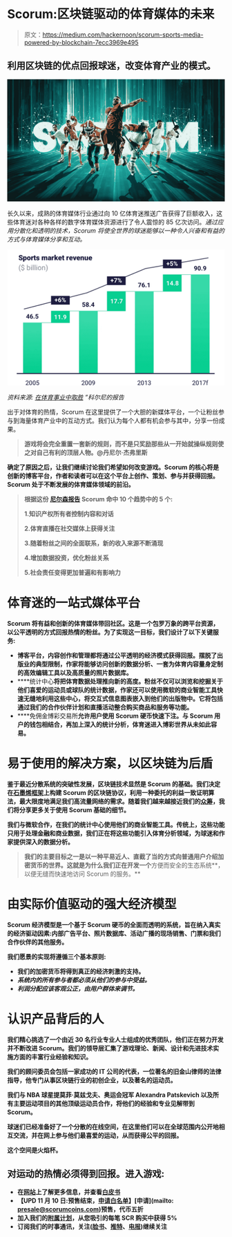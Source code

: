 # Scorum:区块链驱动的体育媒体的未来

> 原文：<https://medium.com/hackernoon/scorum-sports-media-powered-by-blockchain-7ecc3969e495>

## 利用区块链的优点回报球迷，改变体育产业的模式。

![](img/9342be6f3dbb30979acd1ecd9540cfa2.png)

长久以来，成熟的体育媒体行业通过向 10 亿体育迷推送广告获得了巨额收入，这些体育迷对各种各样的数字体育媒体资源进行了令人震惊的 85 亿次访问。*通过应用分散化和透明的技术，Scorum 将使全世界的球迷能够以一种令人兴奋和有益的方式与体育媒体分享和互动。*

![](img/b81dd18842102a8815c2ec4776982613.png)

*资料来源:* [*在体育事业中取胜*](https://www.atkearney.com/communications-media-technology/article?/a/winning-in-the-business-of-sports) *”科尔尼的报告*

出于对体育的热情，Scorum 在这里提供了一个大胆的新媒体平台，一个让粉丝参与到海量体育产业中的互动方式。我们认为每个人都有机会参与其中，分享一份成果。

> [](https://hackernoon.com/why-everyone-missed-the-most-mind-blowing-feature-of-cryptocurrency-860c3f25f1fb)****游戏将会完全重置一套新的规则，而不是只奖励那些从一开始就操纵规则使之对自己有利的顶层人物。@丹尼尔·杰弗里斯****

**确定了原因之后，让我们继续讨论我们希望如何改变游戏。Scorum 的核心将是创新的博客平台，作者和读者可以在这个平台上创作、策划、参与并获得回报。Scorum 处于不断发展的体育媒体领域的前沿。**

> ****根据这份** [**尼尔森报告**](http://www.nielsen.com/ma/en/insights/reports/2017/commercial-trends-in-sports-2017.html) **Scorum 命中 10 个趋势中的 5 个:****
> 
> **1.知识产权所有者控制内容和对话**
> 
> **2.体育直播在社交媒体上获得关注**
> 
> **3.随着粉丝之间的全面联系，新的收入来源不断涌现**
> 
> **4.增加数据投资，优化粉丝关系**
> 
> **5.社会责任变得更加普遍和有影响力**

# **体育迷的一站式媒体平台**

**Scorum 将有益和创新的体育媒体带回社区。这是一个包罗万象的跨平台资源，以公平透明的方式回报热情的粉丝。为了实现这一目标，我们设计了以下关键服务:**

*   ****博客平台**，内容创作和管理都将通过公平透明的经济模式获得回报。摆脱了出版业的典型限制，作家将能够访问创新的数据分析、一套为体育内容量身定制的高效编辑工具以及高质量的照片数据库。**
*   ****统计中心**将把体育数据处理推向新的高度。粉丝不仅可以浏览和挖掘关于他们喜爱的运动员或球队的统计数据，作家还可以使用微软的商业智能工具快速无缝地利用这些中心，将交互式信息图表嵌入到他们的出版物中。它将包括通过我们的合作伙伴计划和直播活动整合购买商品和服务等功能。**
*   ****免佣金博彩交易所**允许用户使用 Scorum 硬币快速下注。与 Scorum 用户的钱包相结合，再加上深入的统计分析，体育迷进入博彩世界从未如此容易。**

# **易于使用的解决方案，以区块链为后盾**

**鉴于最近分散系统的突破性发展，**区块链技术**显然是 Scorum 的基础。我们决定在[石墨烯框架](https://objectcomputing.com/resources/publications/sett/march-2017-graphene-an-open-source-blockchain/)上构建 Scorum 的区块链协议，利用一种委托的利益一致证明算法，最大限度地满足我们高流量网络的需求。随着我们越来越接近我们的[众筹](https://scorumcoins.com/)，我们将分享更多关于使用 Scorum 基础的细节。**

**我们与微软合作，在我们的统计中心使用他们的商业智能工具。传统上，这些功能只用于处理金融和商业数据，我们正在将这些功能引入体育分析领域，为球迷和作家提供深入的数据分析。**

> **我们的主要目标之一是以一种平易近人、直截了当的方式向普通用户介绍加密货币的世界。这就是为什么我们正在开发一个**方便而安全的生态系统**，以便无缝而快速地访问 Scorum 的服务。**

# **由实际价值驱动的强大经济模型**

**Scorum 经济模型是一个基于 Scorum 硬币的全面而透明的系统，旨在纳入真实的经济驱动因素:内部广告平台、照片数据库、活动广播的现场销售、门票和我们合作伙伴的其他服务。**

**我们愿景的实现将遵循三个基本原则:**

*   **我们的加密货币将得到真正的经济刺激的支持。**
*   ***系统内的所有参与者都必须从他们的参与中受益。***
*   ***利润分配应该客观公正，由用户群体来调节。***

# **认识产品背后的人**

**我们精心挑选了一个由近 30 名行业专业人士组成的优秀团队，他们正在努力开发并不断改进 Scorum。我们的领导层汇集了游戏理论、新闻、设计和先进技术实施方面的丰富行业经验和知识。**

**我们的顾问委员会包括一家成功的 IT 公司的代表，一位著名的旧金山律师的法律指导，他专门从事区块链行业的初创企业，以及著名的运动员。**

**我们与 NBA 球星提莫菲·莫兹戈夫、奥运会冠军 Alexandra Patskevich 以及所有主要运动项目的其他顶级运动员合作，将他们的经验和专业见解带到 Scorum。**

**球迷们已经准备好了一个分散的在线空间，在这里他们可以在全球范围内公开地相互交流，并在网上参与他们最喜爱的运动，从而获得公平的回报。**

**这个空间是火焰杯。**

## **对运动的热情必须得到回报。进入游戏:**

*   **在[网站](https://scorumcoins.com/)上了解更多信息，并查看[白皮书](https://scorumcoins.com/whitepaper.pdf)**
*   **【UPD 11 月 10 日:预售结束，[申请白名单](mailto:whitelist@scorumcoins.com)】[申请](mailto: presale@scorumcoins.com)预售，代币五折**
*   **加入我们的[附属计划](https://scorumcoins.com/affiliate)，从您吸引的每笔 SCR 购买中获得 5%**
*   **订阅我们的时事通讯，关注([脸书](https://www.facebook.com/SCORUM.COMMUNITY/)、[推特](https://twitter.com/SCORUM_en)、[电报](https://telegram.me/SCORUM))继续关注**